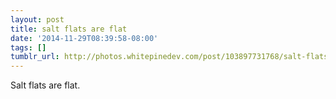 ```yaml
---
layout: post
title: salt flats are flat
date: '2014-11-29T08:39:58-08:00'
tags: []
tumblr_url: http://photos.whitepinedev.com/post/103897731768/salt-flats-are-flat
---
```

Salt flats are flat.
